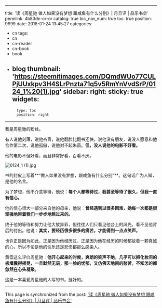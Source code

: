 
---
title: '读《周星驰   做人如果没有梦想 跟咸鱼有什么分别》| 月旦评 | 品乐书会'
permlink: 4b83dn-or-or
catalog: true
toc_nav_num: true
toc: true
position: 9999
date: 2018-01-24 13:45:27
categories:
- cn
tags:
- cn
- cn-reader
- cn-book
- book
- blog
thumbnail: 'https://steemitimages.com/DQmdWUo77CULPjUUxkpv3H4SLrPnzta71q5v5RmYnVvdSrP/0124_1%20(1).jpg'
sidebar:
    right:
        sticky: true
widgets:
    -
        type: toc
        position: right
---


我是周星驰的粉丝。

有人说他刻薄，说他吝啬，说他翻脸比翻书还快，说他没有朋友，说没人愿意和他合作第二次，说他孤傲，说他对不起朱茵。**但，没人说他的电影不好看。**

他的电影不但好看，而且非常好看，百看不厌。

![0124_1 (1).jpg](https://steemitimages.com/DQmdWUo77CULPjUUxkpv3H4SLrPnzta71q5v5RmYnVvdSrP/0124_1%20(1).jpg)

书的封皮上写着**“做人如果没有梦想，跟咸鱼有什么分别”**。这句话广为人知，是他的名言。

为了梦想，他不介意等待，他说：**每个人都等待过，我甚至等待了很久，但我一直有信心。**

他的信心很大一部分来自他的母亲，他说：**曾经遇到过很多困难，她每一次都是很坚强地带着我们一步步地熬过来的。**

终于他的等待和努力让他大放异彩，但往往人们只看见他台上的风光，看不见他背后的付出。他说：**其实，要经历很多很多的痛苦，才能得到一点点笑声。**

也许正是因为如此，正是因为他经历过，正是因为他在经历的时候都放着一颗真诚的心，所以不论是他的快乐还是悲伤都那么感染人。

黄霑这么评价周星驰：**他开心起来的时候，爽朗的笑声不绝，几乎可以把化妆间的板墙震得摇晃，一旦默然无语，那一脸的忧郁，又仿佛天地间的愁苦，不知怎的都忽然在心头凝聚。**

这是一本喜爱周星驰的人写的书。挺好的。

- - -

This page is synchronized from the post: ['读《周星驰   做人如果没有梦想 跟咸鱼有什么分别》| 月旦评 | 品乐书会'](https://steemit.com/@weisheng167388/4b83dn-or-or)

